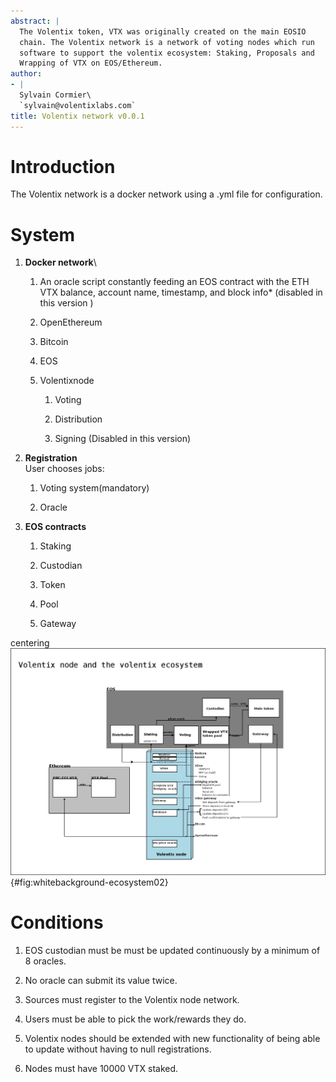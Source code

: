```yaml
---
abstract: |
  The Volentix token, VTX was originally created on the main EOSIO
  chain. The Volentix network is a network of voting nodes which run
  software to support the volentix ecosystem: Staking, Proposals and
  Wrapping of VTX on EOS/Ethereum.
author:
- |
  Sylvain Cormier\
  `sylvain@volentixlabs.com`
title: Volentix network v0.0.1
---
```


Introduction 
============

The Volentix network is a docker network using a .yml file for
configuration.

System
======

1.  **Docker network**\

    1.  An oracle script constantly feeding an EOS contract with the ETH
        VTX balance, account name, timestamp, and block info\* (disabled
        in this version )

    2.  OpenEthereum

    3.  Bitcoin

    4.  EOS

    5.  Volentixnode  

        1.  Voting

        2.  Distribution

        3.  Signing (Disabled in this version)

2.  **Registration**\
    User chooses jobs:

    1.  Voting system(mandatory)

    2.  Oracle

3.  **EOS contracts**  

    1.  Staking

    2.  Custodian

    3.  Token

    4.  Pool

    5.  Gateway

centering ![](vltxnode.png "fig:"){#fig:whitebackground-ecosystem02}

Conditions
==========

1.  EOS custodian must be must be updated continuously by a minimum of 8
    oracles.

2.  No oracle can submit its value twice.

3.  Sources must register to the Volentix node network.

4.  Users must be able to pick the work/rewards they do.

5.  Volentix nodes should be extended with new functionality of being
    able to update without having to null registrations.

6.  Nodes must have 10000 VTX staked.
